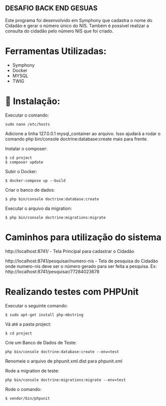 ## DESAFIO BACK END GESUAS

Este programa foi desenvolvido em Symphony que cadastra o nome do Cidadão e gerar o número único do NIS. Também é possível realizar a consulta do cidadão pelo número NIS que foi criado.

# Ferramentas Utilizadas:
* Symphony
* Docker
* MYSQL
* TWIG 

# 🔧 Instalação:
 Executar o comando:

```
sudo nano /etc/hosts
```
Adicione a linha 127.0.0.1 mysql_container ao arquivo. Isso ajudará a rodar o comando php bin/console doctrine:database:create mais para frente.

Instalar o composer:

```
$ cd project
$ composer update
```

Subir o Docker:

```
$ docker-compose up --build
```

Criar o banco de dados:

```
$ php bin/console doctrine:database:create
```

Executar o arquivo da migration:

```
$ php bin/console doctrine:migrations:migrate
```

# Caminhos para utilização do sistema

http://localhost:8741/ - Tela Principal para cadastrar o Cidadão

http://localhost:8741/pesquisar/numero-nis - Tela de pesquisa do Cidadão onde numero-nis deve ser o número gerado para ser feita a pesquisa. Ex: http://localhost:8741/pesquisar/77284023678

# Realizando testes com PHPUnit

Executar o seguinte comando:

```
$ sudo apt-get install php-mbstring
```

Vá até a pasta project:

```
$ cd project
```

Crie um Banco de Dados de Teste:

```
php bin/console doctrine:database:create --env=test

```

Renomeie o arquivo de phpunit.xml.dist para phpunit.xml

Rode a migration de teste:

```
php bin/console doctrine:migrations:migrate --env=test
```

Rode o comando: 

```
$ vendor/bin/phpunit
```